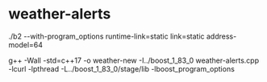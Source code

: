 # weather-alerts

./b2 --with-program_options runtime-link=static link=static address-model=64

g++ -Wall -std=c++17 -o weather-new -I../boost_1_83_0 weather-alerts.cpp -lcurl -lpthread -L../boost_1_83_0/stage/lib -lboost_program_options
